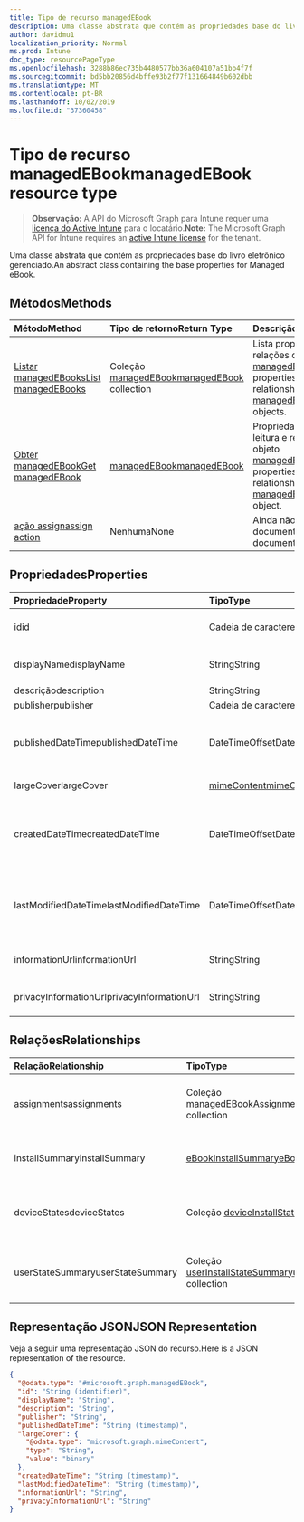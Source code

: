 ```yaml
---
title: Tipo de recurso managedEBook
description: Uma classe abstrata que contém as propriedades base do livro eletrônico gerenciado.
author: davidmu1
localization_priority: Normal
ms.prod: Intune
doc_type: resourcePageType
ms.openlocfilehash: 3288b86ec735b4480577bb36a604107a51bb4f7f
ms.sourcegitcommit: bd5bb20856d4bffe93b2f77f131664849b602dbb
ms.translationtype: MT
ms.contentlocale: pt-BR
ms.lasthandoff: 10/02/2019
ms.locfileid: "37360458"
---
```

# <a name="managedebook-resource-type"></a><span data-ttu-id="e8999-103">Tipo de recurso managedEBook</span><span class="sxs-lookup"><span data-stu-id="e8999-103">managedEBook resource type</span></span>

> <span data-ttu-id="e8999-104">**Observação:** A API do Microsoft Graph para Intune requer uma [licença do Active Intune](https://go.microsoft.com/fwlink/?linkid=839381) para o locatário.</span><span class="sxs-lookup"><span data-stu-id="e8999-104">**Note:** The Microsoft Graph API for Intune requires an [active Intune license](https://go.microsoft.com/fwlink/?linkid=839381) for the tenant.</span></span>

<span data-ttu-id="e8999-105">Uma classe abstrata que contém as propriedades base do livro eletrônico gerenciado.</span><span class="sxs-lookup"><span data-stu-id="e8999-105">An abstract class containing the base properties for Managed eBook.</span></span>

## <a name="methods"></a><span data-ttu-id="e8999-106">Métodos</span><span class="sxs-lookup"><span data-stu-id="e8999-106">Methods</span></span>
|<span data-ttu-id="e8999-107">Método</span><span class="sxs-lookup"><span data-stu-id="e8999-107">Method</span></span>|<span data-ttu-id="e8999-108">Tipo de retorno</span><span class="sxs-lookup"><span data-stu-id="e8999-108">Return Type</span></span>|<span data-ttu-id="e8999-109">Descrição</span><span class="sxs-lookup"><span data-stu-id="e8999-109">Description</span></span>|
|:---|:---|:---|
|[<span data-ttu-id="e8999-110">Listar managedEBooks</span><span class="sxs-lookup"><span data-stu-id="e8999-110">List managedEBooks</span></span>](../api/intune-books-managedebook-list.md)|<span data-ttu-id="e8999-111">Coleção [managedEBook](../resources/intune-books-managedebook.md)</span><span class="sxs-lookup"><span data-stu-id="e8999-111">[managedEBook](../resources/intune-books-managedebook.md) collection</span></span>|<span data-ttu-id="e8999-112">Lista propriedades e relações dos objetos [managedEBook](../resources/intune-books-managedebook.md).</span><span class="sxs-lookup"><span data-stu-id="e8999-112">List properties and relationships of the [managedEBook](../resources/intune-books-managedebook.md) objects.</span></span>|
|[<span data-ttu-id="e8999-113">Obter managedEBook</span><span class="sxs-lookup"><span data-stu-id="e8999-113">Get managedEBook</span></span>](../api/intune-books-managedebook-get.md)|[<span data-ttu-id="e8999-114">managedEBook</span><span class="sxs-lookup"><span data-stu-id="e8999-114">managedEBook</span></span>](../resources/intune-books-managedebook.md)|<span data-ttu-id="e8999-115">Propriedades de leitura e relações do objeto [managedEBook](../resources/intune-books-managedebook.md).</span><span class="sxs-lookup"><span data-stu-id="e8999-115">Read properties and relationships of the [managedEBook](../resources/intune-books-managedebook.md) object.</span></span>|
|[<span data-ttu-id="e8999-116">ação assign</span><span class="sxs-lookup"><span data-stu-id="e8999-116">assign action</span></span>](../api/intune-books-managedebook-assign.md)|<span data-ttu-id="e8999-117">Nenhuma</span><span class="sxs-lookup"><span data-stu-id="e8999-117">None</span></span>|<span data-ttu-id="e8999-118">Ainda não documentado</span><span class="sxs-lookup"><span data-stu-id="e8999-118">Not yet documented</span></span>|

## <a name="properties"></a><span data-ttu-id="e8999-119">Propriedades</span><span class="sxs-lookup"><span data-stu-id="e8999-119">Properties</span></span>
|<span data-ttu-id="e8999-120">Propriedade</span><span class="sxs-lookup"><span data-stu-id="e8999-120">Property</span></span>|<span data-ttu-id="e8999-121">Tipo</span><span class="sxs-lookup"><span data-stu-id="e8999-121">Type</span></span>|<span data-ttu-id="e8999-122">Descrição</span><span class="sxs-lookup"><span data-stu-id="e8999-122">Description</span></span>|
|:---|:---|:---|
|<span data-ttu-id="e8999-123">id</span><span class="sxs-lookup"><span data-stu-id="e8999-123">id</span></span>|<span data-ttu-id="e8999-124">Cadeia de caracteres</span><span class="sxs-lookup"><span data-stu-id="e8999-124">String</span></span>|<span data-ttu-id="e8999-125">Chave da entidade.</span><span class="sxs-lookup"><span data-stu-id="e8999-125">Key of the entity.</span></span>|
|<span data-ttu-id="e8999-126">displayName</span><span class="sxs-lookup"><span data-stu-id="e8999-126">displayName</span></span>|<span data-ttu-id="e8999-127">String</span><span class="sxs-lookup"><span data-stu-id="e8999-127">String</span></span>|<span data-ttu-id="e8999-128">Nome do livro eletrônico.</span><span class="sxs-lookup"><span data-stu-id="e8999-128">Name of the eBook.</span></span>|
|<span data-ttu-id="e8999-129">descrição</span><span class="sxs-lookup"><span data-stu-id="e8999-129">description</span></span>|<span data-ttu-id="e8999-130">String</span><span class="sxs-lookup"><span data-stu-id="e8999-130">String</span></span>|<span data-ttu-id="e8999-131">Descrição.</span><span class="sxs-lookup"><span data-stu-id="e8999-131">Description.</span></span>|
|<span data-ttu-id="e8999-132">publisher</span><span class="sxs-lookup"><span data-stu-id="e8999-132">publisher</span></span>|<span data-ttu-id="e8999-133">Cadeia de caracteres</span><span class="sxs-lookup"><span data-stu-id="e8999-133">String</span></span>|<span data-ttu-id="e8999-134">Publicador.</span><span class="sxs-lookup"><span data-stu-id="e8999-134">Publisher.</span></span>|
|<span data-ttu-id="e8999-135">publishedDateTime</span><span class="sxs-lookup"><span data-stu-id="e8999-135">publishedDateTime</span></span>|<span data-ttu-id="e8999-136">DateTimeOffset</span><span class="sxs-lookup"><span data-stu-id="e8999-136">DateTimeOffset</span></span>|<span data-ttu-id="e8999-137">A data e hora em que o livro eletrônico foi publicado.</span><span class="sxs-lookup"><span data-stu-id="e8999-137">The date and time when the eBook was published.</span></span>|
|<span data-ttu-id="e8999-138">largeCover</span><span class="sxs-lookup"><span data-stu-id="e8999-138">largeCover</span></span>|[<span data-ttu-id="e8999-139">mimeContent</span><span class="sxs-lookup"><span data-stu-id="e8999-139">mimeContent</span></span>](../resources/intune-shared-mimecontent.md)|<span data-ttu-id="e8999-140">Capa do livro.</span><span class="sxs-lookup"><span data-stu-id="e8999-140">Book cover.</span></span>|
|<span data-ttu-id="e8999-141">createdDateTime</span><span class="sxs-lookup"><span data-stu-id="e8999-141">createdDateTime</span></span>|<span data-ttu-id="e8999-142">DateTimeOffset</span><span class="sxs-lookup"><span data-stu-id="e8999-142">DateTimeOffset</span></span>|<span data-ttu-id="e8999-143">A data e hora em que o livro eletrônico foi modificado pela última vez.</span><span class="sxs-lookup"><span data-stu-id="e8999-143">The date and time when the eBook file was created.</span></span>|
|<span data-ttu-id="e8999-144">lastModifiedDateTime</span><span class="sxs-lookup"><span data-stu-id="e8999-144">lastModifiedDateTime</span></span>|<span data-ttu-id="e8999-145">DateTimeOffset</span><span class="sxs-lookup"><span data-stu-id="e8999-145">DateTimeOffset</span></span>|<span data-ttu-id="e8999-146">A data e hora da última modificação do livro eletrônico.</span><span class="sxs-lookup"><span data-stu-id="e8999-146">The date and time when the eBook was last modified.</span></span>|
|<span data-ttu-id="e8999-147">informationUrl</span><span class="sxs-lookup"><span data-stu-id="e8999-147">informationUrl</span></span>|<span data-ttu-id="e8999-148">String</span><span class="sxs-lookup"><span data-stu-id="e8999-148">String</span></span>|<span data-ttu-id="e8999-149">A URL de informações adicionais.</span><span class="sxs-lookup"><span data-stu-id="e8999-149">The more information Url.</span></span>|
|<span data-ttu-id="e8999-150">privacyInformationUrl</span><span class="sxs-lookup"><span data-stu-id="e8999-150">privacyInformationUrl</span></span>|<span data-ttu-id="e8999-151">String</span><span class="sxs-lookup"><span data-stu-id="e8999-151">String</span></span>|<span data-ttu-id="e8999-152">A URL da declaração de privacidade.</span><span class="sxs-lookup"><span data-stu-id="e8999-152">The privacy statement Url.</span></span>|

## <a name="relationships"></a><span data-ttu-id="e8999-153">Relações</span><span class="sxs-lookup"><span data-stu-id="e8999-153">Relationships</span></span>
|<span data-ttu-id="e8999-154">Relação</span><span class="sxs-lookup"><span data-stu-id="e8999-154">Relationship</span></span>|<span data-ttu-id="e8999-155">Tipo</span><span class="sxs-lookup"><span data-stu-id="e8999-155">Type</span></span>|<span data-ttu-id="e8999-156">Descrição</span><span class="sxs-lookup"><span data-stu-id="e8999-156">Description</span></span>|
|:---|:---|:---|
|<span data-ttu-id="e8999-157">assignments</span><span class="sxs-lookup"><span data-stu-id="e8999-157">assignments</span></span>|<span data-ttu-id="e8999-158">Coleção [managedEBookAssignment](../resources/intune-books-managedebookassignment.md)</span><span class="sxs-lookup"><span data-stu-id="e8999-158">[managedEBookAssignment](../resources/intune-books-managedebookassignment.md) collection</span></span>|<span data-ttu-id="e8999-159">A lista de atribuições para este livro eletrônico.</span><span class="sxs-lookup"><span data-stu-id="e8999-159">The list of assignments for this eBook.</span></span>|
|<span data-ttu-id="e8999-160">installSummary</span><span class="sxs-lookup"><span data-stu-id="e8999-160">installSummary</span></span>|[<span data-ttu-id="e8999-161">eBookInstallSummary</span><span class="sxs-lookup"><span data-stu-id="e8999-161">eBookInstallSummary</span></span>](../resources/intune-books-ebookinstallsummary.md)|<span data-ttu-id="e8999-162">Resumo de instalação do aplicativo móvel.</span><span class="sxs-lookup"><span data-stu-id="e8999-162">Mobile App Install Summary.</span></span>|
|<span data-ttu-id="e8999-163">deviceStates</span><span class="sxs-lookup"><span data-stu-id="e8999-163">deviceStates</span></span>|<span data-ttu-id="e8999-164">Coleção [deviceInstallState](../resources/intune-books-deviceinstallstate.md)</span><span class="sxs-lookup"><span data-stu-id="e8999-164">[deviceInstallState](../resources/intune-books-deviceinstallstate.md) collection</span></span>|<span data-ttu-id="e8999-165">A lista de estados de instalação para este livro eletrônico.</span><span class="sxs-lookup"><span data-stu-id="e8999-165">The list of installation states for this eBook.</span></span>|
|<span data-ttu-id="e8999-166">userStateSummary</span><span class="sxs-lookup"><span data-stu-id="e8999-166">userStateSummary</span></span>|<span data-ttu-id="e8999-167">Coleção [userInstallStateSummary](../resources/intune-books-userinstallstatesummary.md)</span><span class="sxs-lookup"><span data-stu-id="e8999-167">[userInstallStateSummary](../resources/intune-books-userinstallstatesummary.md) collection</span></span>|<span data-ttu-id="e8999-168">A lista de estados de instalação para este livro eletrônico.</span><span class="sxs-lookup"><span data-stu-id="e8999-168">The list of installation states for this eBook.</span></span>|

## <a name="json-representation"></a><span data-ttu-id="e8999-169">Representação JSON</span><span class="sxs-lookup"><span data-stu-id="e8999-169">JSON Representation</span></span>
<span data-ttu-id="e8999-170">Veja a seguir uma representação JSON do recurso.</span><span class="sxs-lookup"><span data-stu-id="e8999-170">Here is a JSON representation of the resource.</span></span>
<!-- {
  "blockType": "resource",
  "keyProperty": "id",
  "@odata.type": "microsoft.graph.managedEBook"
}
-->
``` json
{
  "@odata.type": "#microsoft.graph.managedEBook",
  "id": "String (identifier)",
  "displayName": "String",
  "description": "String",
  "publisher": "String",
  "publishedDateTime": "String (timestamp)",
  "largeCover": {
    "@odata.type": "microsoft.graph.mimeContent",
    "type": "String",
    "value": "binary"
  },
  "createdDateTime": "String (timestamp)",
  "lastModifiedDateTime": "String (timestamp)",
  "informationUrl": "String",
  "privacyInformationUrl": "String"
}
```




